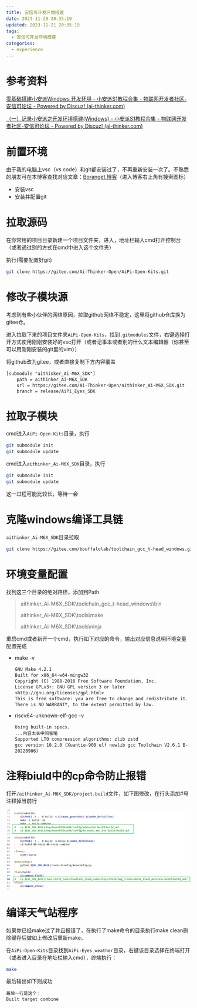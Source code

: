 ```yaml
---
title: 安信可开发环境搭建
date: 2023-11-20 20:35:19
updated: 2023-11-21 20:35:19
tags:
  - 安信可开发环境搭建
categories:
  - experience
---
```


# 参考资料

[零基础搭建小安派Windows 开发环境 - 小安派S1教程合集 - 物联网开发者社区-安信可论坛 - Powered by Discuz! (ai-thinker.com)](http://bbs.ai-thinker.com/forum.php?mod=viewthread&tid=282&extra=page%3D2&_dsign=7fea3002)

[（一）记录小安派之开发环境搭建(Windows) - 小安派S1教程合集 - 物联网开发者社区-安信可论坛 - Powered by Discuz! (ai-thinker.com)](http://bbs.ai-thinker.com/forum.php?mod=viewthread&tid=520&extra=&page=1&_dsign=c402de45)

# 前置环境

由于我的电脑上vsc（vs code）和git都安装过了，不再重新安装一次了。不熟悉的朋友可在本博客查找对应文章：[Boranget.博客](https://boranget.github.io/)（进入博客右上角有搜索图标）

- 安装vsc
- 安装并配置git

# 拉取源码

在你常用的项目目录新建一个项目文件夹，进入，地址栏输入cmd打开控制台（或者通过别的方式在cmd中进入这个文件夹）

执行(需要配置好git)

```bash
git clone https://gitee.com/Ai-Thinker-Open/AiPi-Open-Kits.git
```

# 修改子模块源

考虑到有些小伙伴的网络原因，拉取github网络不稳定，这里将github仓库换为gitee仓。

进入拉取下来的项目文件夹`AiPi-Open-Kits`，找到`.gitmodules`文件，右键选择打开方式使用刚刚安装好的vsc打开（或者记事本或者别的什么文本编辑器（你甚至可以用刚刚安装的git里的vim））

将github改为gitee，或者直接复制下方内容覆盖

```
[submodule "aithinker_Ai-M6X_SDK"]
	path = aithinker_Ai-M6X_SDK
	url = https://gitee.com/Ai-Thinker-Open/aithinker_Ai-M6X_SDK.git
	branch = release/AiPi_Eyes_SDK
```

# 拉取子模块

cmd进入`AiPi-Open-Kits`目录，执行

```bash
git submodule init
git submodule update
```

cmd进入`aithinker_Ai-M6X_SDK`目录，执行

```bash
git submodule init
git submodule update
```

这一过程可能比较长，等待一会

# 克隆windows编译工具链

`aithinker_Ai-M6X_SDK`目录拉取

```bash
git clone https://gitee.com/bouffalolab/toolchain_gcc_t-head_windows.git
```

# 环境变量配置

找到这三个目录的绝对路径，添加到Path

> aithinker_Ai-M6X_SDK\toolchain_gcc_t-head_windows\bin 
>
> aithinker_Ai-M6X_SDK\tools\make 
>
> aithinker_Ai-M6X_SDK\tools\ninja

重启cmd或者新开一个cmd，执行如下对应的命令，输出对应信息说明环境变量配置完成

- make -v

  ```
  GNU Make 4.2.1
  Built for x86_64-w64-mingw32
  Copyright (C) 1988-2016 Free Software Foundation, Inc.
  License GPLv3+: GNU GPL version 3 or later <http://gnu.org/licenses/gpl.html>
  This is free software: you are free to change and redistribute it.
  There is NO WARRANTY, to the extent permitted by law.
  ```

- riscv64-unknown-elf-gcc -v

  ```
  Using built-in specs.
  ...内容太长中间省略
  Supported LTO compression algorithms: zlib zstd
  gcc version 10.2.0 (Xuantie-900 elf newlib gcc Toolchain V2.6.1 B-20220906)
  ```

# 注释biuld中的cp命令防止报错

打开`/aithinker_Ai-M6X_SDK/project.build`文件，如下图修改，在行头添加#号注释掉当前行

![image-20231120211901902](安信可开发环境搭建/image-20231120211901902.png)

# 编译天气站程序

如果你已经make过了并且报错了，在执行了make命令的目录执行make clean删除缓存后做如上修改后重新make。

在`AiPi-Open-Kits`目录找到`AiPi-Eyes_weather`目录，右键该目录选择在终端打开（或者进入目录在地址栏输入cmd），终端执行：

```bash
make
```

最后输出如下则成功

```
最后一行是这个：
Built target combine
```



